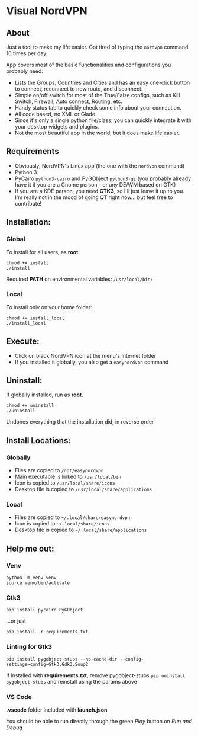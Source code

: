 # Visual NordVPN
## About
Just a tool to make my life easier. Got tired of typing the `nordvpn` command 10 times per day.

App covers most of the basic functionalities and configurations you probably need:
- Lists the Groups, Countries and Cities and has an easy one-click button to connect, reconnect to new route, and disconnect.
- Simple on/off switch for most of the True/False configs, such as Kill Switch, Firewall, Auto connect, Routing, etc.
- Handy status tab to quickly check some info about your connection.
- All code based, no XML or Glade.
- Since it's only a single python file/class, you can quickly integrate it with your desktop widgets and plugins.
- Not the most beautiful app in the world, but it does make life easier.

## Requirements
- Obviously, NordVPN's Linux app (the one with the `nordvpn` command)
- Python 3
- PyCairo `python3-cairo` and PyGObject `python3-gi` (you probably already have it if you are a Gnome person - or any DE/WM based on GTK)
- If you are a KDE person, you need **GTK3**, so I'll just leave it up to you. I'm really not in the mood of going QT right now... but feel free to contribute!

## Installation:
### Global
To install for all users, as **root**:
```
chmod +x install
./install
```

Required **PATH** on environmental variables:  `/usr/local/bin/`
### Local
To install only on your home folder:
 ```
chmod +x install_local
./install_local
```

## Execute:
- Click on black NordVPN icon at the menu's Internet folder
- If you installed it globally, you also get a `easynordvpn` command

## Uninstall:
If globally installed, run as **root**.
```
chmod +x uninstall
./uninstall
```

Undones everything that the installation did, in reverse order

## Install Locations:
### Globally
- Files are copied to `/opt/easynordvpn`
- Main executable is linked to `/usr/local/bin`
- Icon is copied to `/usr/local/share/icons`
- Desktop file is copied to `/usr/local/share/applications`

### Local
- Files are copied to `~/.local/share/easynordvpn`
- Icon is copied to `~/.local/share/icons`
- Desktop file is copied to `~/.local/share/applications`

## Help me out:
### Venv
```
python -m venv venv
source venv/bin/activate
```

### Gtk3
```
pip install pycairo PyGObject
```
...or just
```
pip install -r requirements.txt
```

### Linting for Gtk3
```
pip install pygobject-stubs --no-cache-dir --config-settings=config=Gtk3,Gdk3,Soup2
```
If installed with **requirements.txt**, remove pygobject-stubs `pip uninstall pygobject-stubs` and reinstall using the params above

### VS Code
**.vscode** folder included with **launch.json**

You should be able to run directly through the green *Play* button on *Run and Debug*
